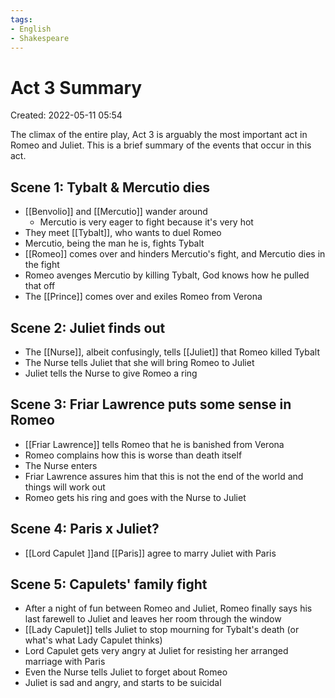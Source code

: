 ```yaml
---
tags:
- English
- Shakespeare
---
```

# Act 3 Summary 
Created: 2022-05-11 05:54  

The climax of the entire play, Act 3 is arguably the most important act in Romeo and Juliet. This is a brief summary of the events that occur in this act. 

## Scene 1: Tybalt & Mercutio dies 
- [[Benvolio]] and [[Mercutio]] wander around 
	- Mercutio is very eager to fight because it's very hot 
- They meet [[Tybalt]], who wants to duel Romeo 
- Mercutio, being the man he is, fights Tybalt 
- [[Romeo]] comes over and hinders Mercutio's fight, and Mercutio dies in the fight 
- Romeo avenges Mercutio by killing Tybalt, God knows how he pulled that off 
- The [[Prince]] comes over and exiles Romeo from Verona 

## Scene 2: Juliet finds out 
- The [[Nurse]], albeit confusingly, tells [[Juliet]] that Romeo killed Tybalt 
- The Nurse tells Juliet that she will bring Romeo to Juliet 
- Juliet tells the Nurse to give Romeo a ring 

## Scene 3: Friar Lawrence puts some sense in Romeo 
- [[Friar Lawrence]] tells Romeo that he is banished from Verona 
- Romeo complains how this is worse than death itself
- The Nurse enters 
- Friar Lawrence assures him that this is not the end of the world and things will work out 
- Romeo gets his ring and goes with the Nurse to Juliet 

## Scene 4: Paris x Juliet?
- [[Lord Capulet ]]and [[Paris]] agree to marry Juliet with Paris 

## Scene 5: Capulets' family fight 
- After a night of fun between Romeo and Juliet, Romeo finally says his last farewell to Juliet and leaves her room through the window 
- [[Lady Capulet]] tells Juliet to stop mourning for Tybalt's death (or what's what Lady Capulet thinks) 
- Lord Capulet gets very angry at Juliet for resisting her arranged marriage with Paris 
- Even the Nurse tells Juliet to forget about Romeo 
- Juliet is sad and angry, and starts to be suicidal 